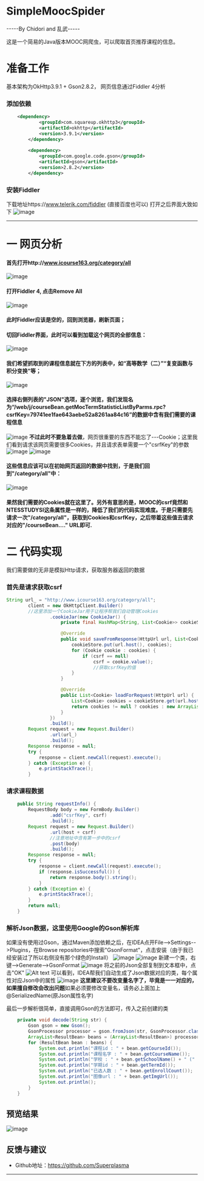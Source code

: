  SimpleMoocSpider
 ===========


-----By Chidori and 乱武-----

这是一个简易的Java版本MOOC网爬虫，可以爬取首页推荐课程的信息。



# 准备工作

基本架构为OkHttp3.9.1 + Gson2.8.2， 网页信息通过Fiddler 4分析

### 添加依赖
``` xml
	<dependency>
            <groupId>com.squareup.okhttp3</groupId>
            <artifactId>okhttp</artifactId>
            <version>3.9.1</version>
        </dependency>
        
        <dependency>
            <groupId>com.google.code.gson</groupId>
            <artifactId>gson</artifactId>
            <version>2.8.2</version>
        </dependency>
```
### 安装Fiddler

下载地址https://www.telerik.com/fiddler (直接百度也可以)
打开之后界面大致如下
![image](https://github.com/Superplasma/SimpleMoocSpider/raw/master/images/fiddler1.png)


----------

# 一 网页分析
#### 首先打开http://www.icourse163.org/category/all
![image](https://github.com/Superplasma/SimpleMoocSpider/raw/master/images/mooc1.png)
#### 打开Fiddler 4, 点击Remove All
![image](https://github.com/Superplasma/SimpleMoocSpider/raw/master/images/fiddler2.png)
#### 此时Fiddler应该是空的，回到浏览器，刷新页面；
#### 切回Fiddler界面，此时可以看到加载这个网页的全部信息：
![image](https://github.com/Superplasma/SimpleMoocSpider/raw/master/images/fiddler3.png)
#### 我们希望抓取到的课程信息就在下方的列表中，如“高等数学（二）”“复变函数与积分变换”等；
![image](https://github.com/Superplasma/SimpleMoocSpider/raw/master/images/mooc2.png)
#### 选择右侧列表的"JSON"选项，逐个浏览，我们发现名为“/web/j/courseBean.getMocTermStatisticListByParms.rpc?csrfKey=79741ee1fae643aebe52a8261aa84c16”的数据中含有我们需要的课程信息
![image](https://github.com/Superplasma/SimpleMoocSpider/raw/master/images/json.png)
**不过此时不要急着去做**，网页很重要的东西不能忘了---Cookie；这里我们看到请求该网页需要很多Cookies，并且请求表单需要一个"csrfKey"的参数
![image](https://github.com/Superplasma/SimpleMoocSpider/raw/master/images/cookies1.png)
![image](https://github.com/Superplasma/SimpleMoocSpider/raw/master/images/webform.png)
#### 这些信息应该可以在初始网页返回的数据中找到，于是我们回到"/category/all"中：
![image](https://github.com/Superplasma/SimpleMoocSpider/raw/master/images/cookies2.png)
#### 果然我们需要的Cookies就在这里了。另外有意思的是，MOOC的csrf竟然和NTESSTUDYSI这条属性是一样的，降低了我们的代码实现难度。于是只需要先请求一次"/category/all"，获取到Cookies和csrfKey，之后带着这些值去请求对应的"/courseBean...." URL即可.




# 二 代码实现

我们需要做的无非是模拟Http请求，获取服务器返回的数据
### 首先是请求获取csrf

    
``` java
String url_ = "http://www.icourse163.org/category/all";
        client = new OkHttpClient.Builder()
        //这里添加一个CookieJar用于让程序帮我们自动管理Cookies
                .cookieJar(new CookieJar() {
                    private final HashMap<String, List<Cookie>> cookieStore = new HashMap<>();

                    @Override
                    public void saveFromResponse(HttpUrl url, List<Cookie> cookies) {
                        cookieStore.put(url.host(), cookies);
                        for (Cookie cookie : cookies) {
                            if (csrf == null)
                                csrf = cookie.value();
                                //获取csrfKey的值
                        }
                    }

                    @Override
                    public List<Cookie> loadForRequest(HttpUrl url) {
                        List<Cookie> cookies = cookieStore.get(url.host());
                        return cookies != null ? cookies : new ArrayList<Cookie>();
                    }
                })
                .build();
        Request request = new Request.Builder()
                .url(url_)
                .build();
        Response response = null;
        try {
            response = client.newCall(request).execute();
        } catch (Exception e) {
            e.printStackTrace();
        }
```
### 请求课程数据
```java
    public String requestInfo() {
        RequestBody body = new FormBody.Builder()
                .add("csrfKey", csrf)
                .build();
        Request request = new Request.Builder()
                .url(host + csrf)
                //注意地址中含有第一步中的csrf
                .post(body)
                .build();
        Response response = null;
        try {
            response = client.newCall(request).execute();
            if (response.isSuccessful()) {
                return response.body().string();
            }
        } catch (Exception e) {
            e.printStackTrace();
        }
        return null;
    }
```
### 解析Json数据，这里使用Google的Gson解析库
如果没有使用过Gson，通过Maven添加依赖之后，在IDEA点开File-->Settings-->Plugins，在Browse repositories中搜索"GsonFormat"，点击安装（由于我已经安装过了所以右侧没有那个绿色的Install）
![image](https://github.com/Superplasma/SimpleMoocSpider/raw/master/images/idea1.png)
![image](https://github.com/Superplasma/SimpleMoocSpider/raw/master/images/gson_install.png)
新建一个类，右键-->Generate-->GsonFormat
![image](https://github.com/Superplasma/SimpleMoocSpider/raw/master/images/gson_gen.png)
将之前的Json全部复制到文本框中，点击"OK"
![Alt text](1512318552769.png)
可以看到，IDEA帮我们自动生成了Json数据对应的类，每个属性对应Json中的属性
![image](https://github.com/Superplasma/SimpleMoocSpider/raw/master/images/gson_view.png)
**这里建议不要改变量名字了，毕竟是一一对应的，如果擅自修改会改出问题**如果必须要修改变量名，请务必上面加上@SerializedName(原Json属性名字)

最后一步解析很简单，直接调用Gson的方法即可，传入之前创建的类
```java
    private void decode(String str) {
        Gson gson = new Gson();
        GsonProcessor processor = gson.fromJson(str, GsonProcessor.class);
        ArrayList<ResultBean> beans = (ArrayList<ResultBean>) processor.getResult();
        for (ResultBean bean : beans) {
            System.out.println("课程id : " + bean.getCourseId());
            System.out.println("课程名字 : " + bean.getCourseName());
            System.out.println("学校 : " + bean.getSchoolName() + " (" + bean.getSchoolShortName() + ")");
            System.out.println("学期id : " + bean.getTermId());
            System.out.println("已选人数 : " + bean.getEnrollCount());
            System.out.println("图像url : " + bean.getImgUrl());
            System.out.println();
        }
    }
```
## 预览结果
![image](https://github.com/Superplasma/SimpleMoocSpider/raw/master/images/preview.png)



## 反馈与建议
- Github地址：<https://github.com/Superplasma>

---------
